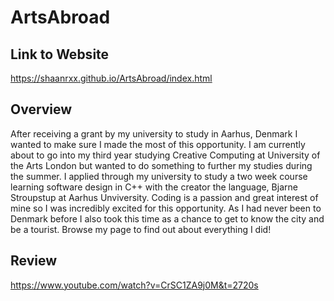 # ArtsAbroad

## Link to Website
https://shaanrxx.github.io/ArtsAbroad/index.html

## Overview

After receiving a grant by my university to study in Aarhus, Denmark I wanted to make sure I made the most of this opportunity. I am currently about to go into my third year studying Creative Computing at University of the Arts London but wanted to do something to further my studies during the summer. I applied through my university to study a two week course learning software design in C++ with the creator the language, Bjarne Stroupstup at Aarhus Unviversity. Coding is a passion and great interest of mine so I was incredibly excited for this opportunity. As I had never been to Denmark before I also took this time as a chance to get to know the city and be a tourist. Browse my page to find out about everything I did!

## Review

https://www.youtube.com/watch?v=CrSC1ZA9j0M&t=2720s


